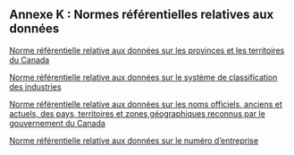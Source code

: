 ##  Annexe K : Normes référentielles relatives aux données 

[ Norme référentielle relative aux données sur les provinces et les territoires du Canada ](https://www.canada.ca/fr/gouvernement/systeme/gouvernement-numerique/innovations-gouvernementales-numeriques/permettre-interoperabilite/normes-referentielles-pangouvernementales-relatives-donnees-gc/norme-referentielle-relative-donnees-provinces-territoires-canada.html)

[ Norme référentielle relative aux données sur le système de classification des industries ](https://www.canada.ca/fr/gouvernement/systeme/gouvernement-numerique/innovations-gouvernementales-numeriques/permettre-interoperabilite/normes-referentielles-pangouvernementales-relatives-donnees-gc/norme-referentielle-relative-donnees-systeme-classification-industries.html)

[ Norme référentielle relative aux données sur les noms officiels, anciens et actuels, des pays, territoires et zones géographiques reconnus par le gouvernement du Canada ](https://www.canada.ca/fr/gouvernement/systeme/gouvernement-numerique/innovations-gouvernementales-numeriques/permettre-interoperabilite/normes-referentielles-pangouvernementales-relatives-donnees-gc/noms-officiels-anciens-actuels-pays-territoires-zones-geographiques.html)

[ Norme référentielle relative aux données sur le numéro d’entreprise ](https://www.canada.ca/fr/gouvernement/systeme/gouvernement-numerique/innovations-gouvernementales-numeriques/permettre-interoperabilite/normes-referentielles-pangouvernementales-relatives-donnees-gc/norme-referentielle-relative-donnees-numero-entreprise.html)
